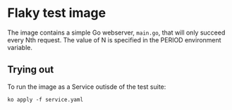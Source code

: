 # Flaky test image

The image contains a simple Go webserver, `main.go`, that will only succeed
every Nth request. The value of N is specified in the PERIOD environment
variable.

## Trying out

To run the image as a Service outisde of the test suite:

`ko apply -f service.yaml`
